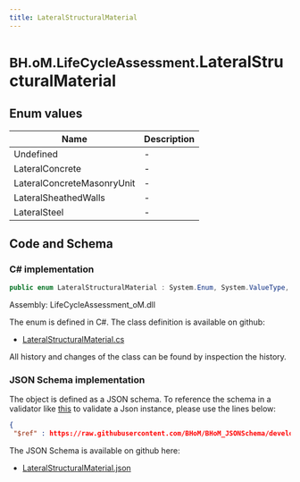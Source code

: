 ```yaml
---
title: LateralStructuralMaterial
---
```


# <small>BH.oM.LifeCycleAssessment.</small>**LateralStructuralMaterial**



## Enum values

| Name            | Description                                                    |
|-----------------|----------------------------------------------------------------|
| Undefined |  -  |
| LateralConcrete |  -  |
| LateralConcreteMasonryUnit |  -  |
| LateralSheathedWalls |  -  |
| LateralSteel |  -  |


## Code and Schema

### C# implementation

``` C# title="C#"
public enum LateralStructuralMaterial : System.Enum, System.ValueType, System.IComparable, System.ISpanFormattable, System.IFormattable, System.IConvertible
```

Assembly: LifeCycleAssessment_oM.dll

The enum is defined in C#. The class definition is available on github:

- [LateralStructuralMaterial.cs](https://github.com/BHoM/BHoM/blob/develop/LifeCycleAssessment_oM/Enums\LateralStructuralMaterial.cs)

All history and changes of the class can be found by inspection the history.
### JSON Schema implementation

The object is defined as a JSON schema. To reference the schema in a validator like [this](https://www.jsonschemavalidator.net/) to validate a Json instance, please use the lines below:

``` json title="JSON Schema"
{
 "$ref" : https://raw.githubusercontent.com/BHoM/BHoM_JSONSchema/develop/LifeCycleAssessment_oM/LateralStructuralMaterial.json}
```

The JSON Schema is available on github here:

- [LateralStructuralMaterial.json](https://github.com/BHoM/BHoM_JSONSchema/blob/develop/LifeCycleAssessment_oM/LateralStructuralMaterial.json)
